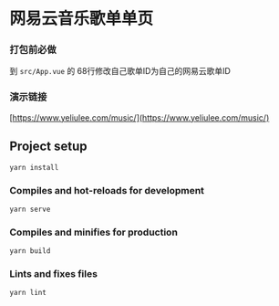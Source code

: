# 网易云音乐歌单单页


### 打包前必做
到 ```src/App.vue``` 的 68行修改自己歌单ID为自己的网易云歌单ID


### 演示链接
[https://www.yeliulee.com/music/](https://www.yeliulee.com/music/)


## Project setup
```
yarn install
```

### Compiles and hot-reloads for development
```
yarn serve
```

### Compiles and minifies for production
```
yarn build
```

### Lints and fixes files
```
yarn lint
```
